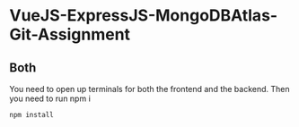 # VueJS-ExpressJS-MongoDBAtlas-Git-Assignment

## Both

You need to open up terminals for both the frontend and the backend.
Then you need to run npm i
```sh
npm install
```